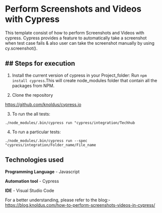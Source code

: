 # Perform Screenshots and Videos with Cypress

This template consist of how to perform Screenshots and Videos with cypress. Cypress provides a feature to automatically take a screenshot when test case fails & also user can take the screenshot manually by using cy.screenshot().  

## ## Steps for execution

1. Install the current version of cypress in your Project_folder:
Run `npm install cypress`.This will create node_modules folder that contain all the packages from NPM.

2. Clone the repository

https://github.com/knoldus/cypress.io

3. To run the all tests:

`./node_modules/.bin/cypress run "cypress/integration/Techhub`

4. To run a particular tests:

`./node_modules/.bin/cypress run --spec "cypress/integration/Folder_name/File_name`

## Technologies used

**Programming Language** - Javascript

**Automation tool** - Cypress

**IDE** - Visual Studio Code

For a better understanding, please refer to the blog:-
https://blog.knoldus.com/how-to-perform-screenshots-videos-in-cypress/
